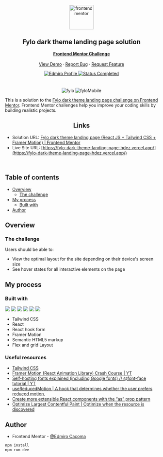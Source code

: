 <div id="top"></div>

<div align="center">

  <img src="https://www.frontendmentor.io/static/images/logo-mobile.svg" alt="frontendmentor" width="80">

  <h2 align="center">Fylo dark theme landing page solution</h2>
  <p align="center">
    <a href="https://www.frontendmentor.io/solutions/fylo-dark-theme-landing-page-react-js-tailwind-css-framer-motion-HksqiU84kV"><strong>Frontend Mentor Challenge</strong></a>
    <br />
    <br />
    <a href="https://fylo-landing-page-git-master-edmiro-cacoma.vercel.app/">View Demo</a>
    ·
    <a href="https://github.com/Edmiro-Cacoma/fylo/issues" target="_blank">Report Bug</a>
    ·
    <a href="https://github.com/Edmiro-Cacoma/fylo/issues" target="_blank">Request Feature</a>
  </p>
</div>

<!-- Bagdes -->
<div align="center">
  <!-- Profile -->
  <a href="https://www.frontendmentor.io/profile/Edmiro-Cacomar">
    <img src="https://img.shields.io/badge/Profile-Melvin%20Aguilar-07043B?style=for-the-badge&logo=frontendmentor" alt="Edmiro Profile">
  </a>
  <!-- Status -->
    <a href="#">
    <img src="https://img.shields.io/badge/Status-Completed-brightgreen?style=for-the-badge" alt="Status Completed">
  </a>

</div>

#

<div align="center">

![fylo](https://github.com/Edmiro-Cacoma/fylo/assets/62661230/083c436b-73cc-47c3-b7f5-054c4561d1b0)
![fyloMobile](https://github.com/Edmiro-Cacoma/fylo/assets/62661230/6e31e323-ce03-48c7-bc24-3d5dc8f162e1)


</div>

This is a solution to the [Fylo dark theme landing page challenge on Frontend Mentor](https://www.frontendmentor.io/challenges/fylo-dark-theme-landing-page-5ca5f2d21e82137ec91a50fd). Frontend Mentor challenges help you improve your coding skills by building realistic projects.

<h2 align="center">Links</h2>

- Solution URL: [Fylo dark theme landing page (React JS + Tailwind CSS + Framer Motion) | Frontend Mentor](https://www.frontendmentor.io/solutions/fylo-dark-theme-landing-page-react-js-tailwind-css-framer-motion-HksqiU84kV)
- Live Site URL: [https://fylo-dark-theme-landing-page-hdez.vercel.app/](https://fylo-dark-theme-landing-page-hdez.vercel.app/)

<br>

## Table of contents

- [Overview](#overview)
  - [The challenge](#the-challenge)
- [My process](#my-process)
  - [Built with](#built-with)
- [Author](#author)


## Overview

### The challenge

Users should be able to:

- View the optimal layout for the site depending on their device's screen size
- See hover states for all interactive elements on the page

## My process

### Built with

<!-- Bagdes -->

![](https://img.shields.io/badge/React-61DAFB?style=for-the-badge&logo=react&logoColor=black)
![](https://img.shields.io/badge/React%20hook%20form-FF0080?style=for-the-badge&logo=react&logoColor=white)
![](https://img.shields.io/badge/framer%20motion-0055FF?style=for-the-badge&logo=framer&logoColor=white)
![](https://img.shields.io/badge/HTML5-E34F26?style=for-the-badge&logo=html5&logoColor=white)
![](https://img.shields.io/badge/Tailwind%20CSS-38B2AC?style=for-the-badge&logo=tailwind-css&logoColor=white)
![](https://img.shields.io/badge/Git-F05032?style=for-the-badge&logo=git&logoColor=white)

<!-- ![](https://img.shields.io/badge/ -->

- Tailwind CSS
- React
- React hook form
- Framer Motion
- Semantic HTML5 markup
- Flex and grid Layout

### Useful resources

- [Tailwind CSS](https://tailwindcss.com/)
- [Framer Motion (React Animation Library) Crash Course | YT](https://youtu.be/1vKiPwEYbyk)
- [Self-hosting fonts explained (including Google fonts) // @font-face tutorial | YT](https://www.youtube.com/watch?v=zK-yy6C2Nck&t=210s)
- [useReducedMotion | A hook that determines whether the user prefers reduced motion.](https://www.framer.com/motion/use-reduced-motion/)
- [Create more extensible React components with the “as” prop pattern](https://levelup.gitconnected.com/create-more-extensible-react-components-with-the-as-prop-pattern-b79bcbcf4024)
- [Optimize Largest Contentful Paint | Optimize when the resource is discovered](https://web.dev/optimize-lcp/#optimize-when-the-resource-is-discovered)

## Author

- Frontend Mentor - [@Edmiro Cacoma](https://www.frontendmentor.io/profile/Edmiro-Cacoma)


```bash
npm install
npm run dev
```
